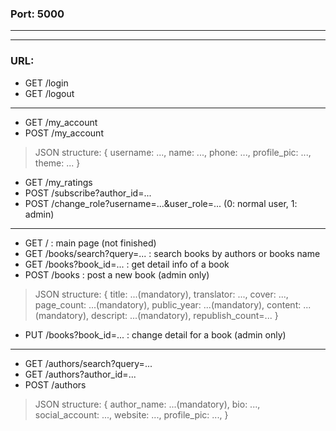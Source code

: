 ### Port: 5000

---
---

### URL:

- GET /login
- GET /logout
---
- GET /my_account
- POST /my_account
> JSON structure:
  { username: ...,
    name: ...,
    phone: ...,
    profile_pic: ...,
    theme: ... }
- GET /my_ratings
- POST /subscribe?author_id=...
- POST /change_role?username=...&user_role=... (0: normal user, 1: admin)
---
- GET / : main page (not finished)
- GET /books/search?query=... : search books by authors or books name
- GET /books?book_id=... : get detail info of a book
- POST /books : post a new book (admin only)
> JSON structure:
> { title: ...(mandatory),
    translator: ...,
    cover: ...,
>   page_count: ...(mandatory),
>   public_year: ...(mandatory),
>   content: ...(mandatory),
>   descript: ...(mandatory),
    republish_count=... }

- PUT /books?book_id=... : change detail for a book (admin only)
---
- GET /authors/search?query=...
- GET /authors?author_id=...
- POST /authors
> JSON structure:
> { author_name: ...(mandatory),
    bio: ...,
    social_account: ...,
    website: ...,
    profile_pic: ..., }
